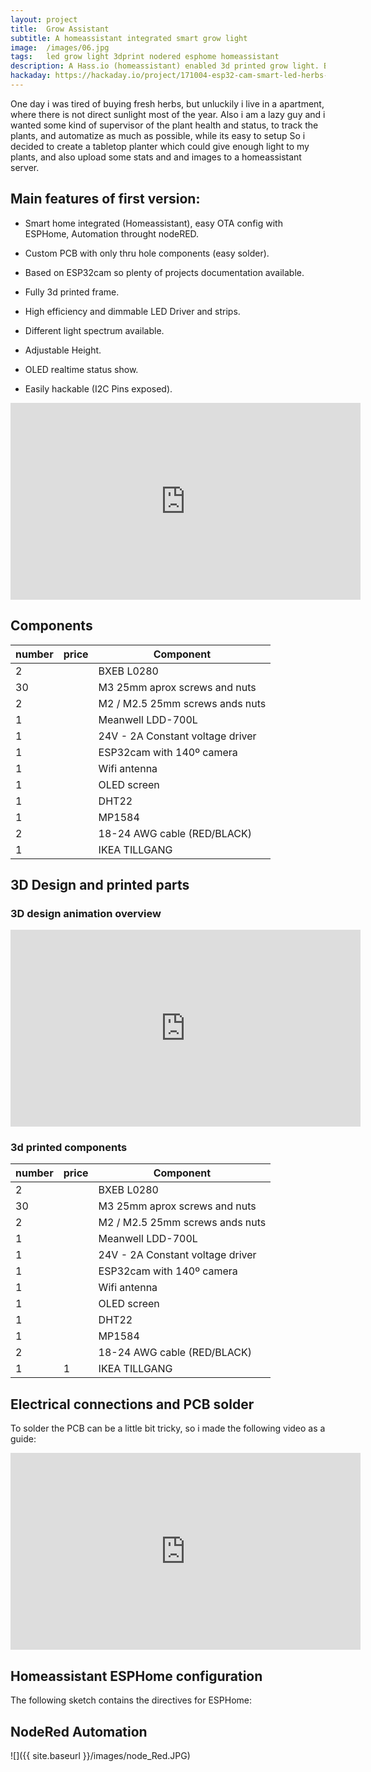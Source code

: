 ```yaml
---
layout: project
title:  Grow Assistant
subtitle: A homeassistant integrated smart grow light
image:  /images/06.jpg
tags:   led grow light 3dprint nodered esphome homeassistant
description: A Hass.io (homeassistant) enabled 3d printed grow light. Based on esp32 cam with a custom made PCB.
hackaday: https://hackaday.io/project/171004-esp32-cam-smart-led-herbs-planter
---
```

One day i was tired of buying fresh herbs, but unluckily i live in a apartment, where there is not direct sunlight most of the year.
Also i am a lazy guy and i wanted some kind of supervisor of the plant health and status, to track the plants, and automatize as much as possible, while its easy to setup
So i decided to create a tabletop planter which could give enough light to my plants, and also upload some stats and and images to a homeassistant server.

## Main features of first version:



- Smart home integrated (Homeassistant), easy OTA config with ESPHome, Automation throught nodeRED.

- Custom PCB with only thru hole components (easy solder).

- Based on ESP32cam so plenty of projects documentation available.

- Fully 3d printed frame.

- High efficiency and dimmable LED Driver and strips.

- Different light spectrum available.

- Adjustable Height.

- OLED realtime status show.

- Easily hackable (I2C Pins exposed).

  

<iframe width="560" height="315" src="https://www.youtube.com/embed/djoQBKrrGDU" frameborder="0" allow="accelerometer; autoplay; encrypted-media; gyroscope; picture-in-picture" allowfullscreen></iframe>


## Components

| number | price | Component                        |
| ------ | ----- | -------------------------------- |
| 2      |       | BXEB L0280                       |
| 30     |       | M3 25mm aprox screws and nuts    |
| 2      |       | M2 / M2.5 25mm screws ands nuts  |
| 1      |       | Meanwell LDD-700L                |
| 1      |       | 24V - 2A Constant voltage driver |
| 1      |       | ESP32cam with 140º camera        |
| 1      |       | Wifi antenna                     |
| 1      |       | OLED screen                      |
| 1      |       | DHT22                            |
| 1      |       | MP1584                           |
| 2      |       | 18-24 AWG cable (RED/BLACK)      |
| 1      |       | IKEA TILLGANG                    |


## 3D Design and printed parts

### 3D design animation overview

<iframe width="560" height="315" src="https://www.youtube.com/embed/3oLMcAhXuZg" frameborder="0" allow="accelerometer; autoplay; encrypted-media; gyroscope; picture-in-picture" allowfullscreen></iframe>

### 3d printed components

| number | price | Component                        |
| ------ | ----- | -------------------------------- |
| 2      |       | BXEB L0280                       |
| 30     |       | M3 25mm aprox screws and nuts    |
| 2      |       | M2 / M2.5 25mm screws ands nuts  |
| 1      |       | Meanwell LDD-700L                |
| 1      |       | 24V - 2A Constant voltage driver |
| 1      |       | ESP32cam with 140º camera        |
| 1      |       | Wifi antenna                     |
| 1      |       | OLED screen                      |
| 1      |       | DHT22                            |
| 1      |       | MP1584                           |
| 2      |       | 18-24 AWG cable (RED/BLACK)      |
| 1      | 1     | IKEA TILLGANG                    |



## Electrical connections and PCB solder

To solder the PCB can be a little bit tricky, so i made the following video as a guide:

<iframe width="560" height="315" src="https://www.youtube.com/embed/TXhWJUsacrM" frameborder="0" allow="accelerometer; autoplay; encrypted-media; gyroscope; picture-in-picture" allowfullscreen></iframe>



## Homeassistant ESPHome configuration

The following sketch contains the directives for ESPHome:

<script src="https://gist.github.com/nkmakes/5cbb01c7a6e85998619a468e60582e12.js"></script>



## NodeRed Automation



![]({{ site.baseurl }}/images/node_Red.JPG)